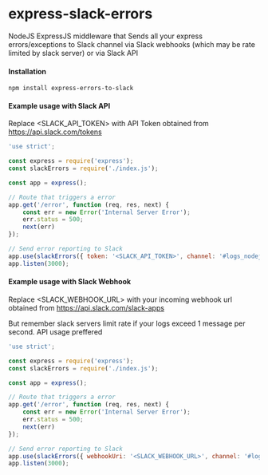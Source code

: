 # express-slack-errors
NodeJS ExpressJS middleware that Sends all your express errors/exceptions to Slack channel via Slack webhooks (which may be rate limited by slack server) or via Slack API

#### Installation
``
npm install express-errors-to-slack
``

#### Example usage with Slack API
Replace <SLACK_API_TOKEN> with API Token obtained from https://api.slack.com/tokens
```javascript
'use strict';

const express = require('express');
const slackErrors = require('./index.js');

const app = express();

// Route that triggers a error
app.get('/error', function (req, res, next) {
    const err = new Error('Internal Server Error');
    err.status = 500;
    next(err)
});

// Send error reporting to Slack
app.use(slackErrors({ token: '<SLACK_API_TOKEN>', channel: '#logs_nodejs' }));
app.listen(3000);

```


#### Example usage with Slack Webhook
Replace <SLACK_WEBHOOK_URL> with your incoming webhook url obtained from https://api.slack.com/slack-apps

But remember slack servers limit rate if your logs exceed 1 message per second. API usage preffered 

```javascript
'use strict';

const express = require('express');
const slackErrors = require('./index.js');

const app = express();

// Route that triggers a error
app.get('/error', function (req, res, next) {
    const err = new Error('Internal Server Error');
    err.status = 500;
    next(err)
});

// Send error reporting to Slack
app.use(slackErrors({ webhookUri: '<SLACK_WEBHOOK_URL>', channel: '#logs_nodejs' }));
app.listen(3000);

```